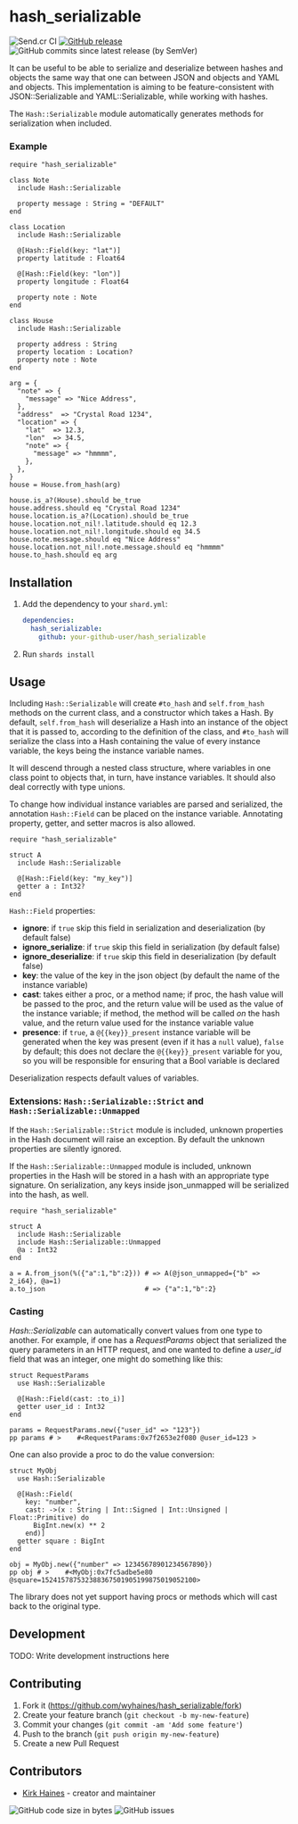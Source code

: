 # hash_serializable

![Send.cr CI](https://img.shields.io/github/workflow/status/wyhaines/hash_serializable.cr/hash_serializable%20CI?style=for-the-badge&logo=GitHub)
[![GitHub release](https://img.shields.io/github/release/wyhaines/hash_sedrializable.cr.svg?style=for-the-badge)](https://github.com/wyhaines/hash_serializable.cr/releases)
![GitHub commits since latest release (by SemVer)](https://img.shields.io/github/commits-since/wyhaines/hash_serializable.cr/latest?style=for-the-badge)

It can be useful to be able to serialize and deserialize between hashes
and objects the same way that one can between JSON and objects and YAML
and objects. This implementation is aiming to be feature-consistent with
JSON::Serializable and YAML::Serializable, while working with hashes.

The `Hash::Serializable` module automatically generates methods for serialization when included.

### Example

```crystal
require "hash_serializable"

class Note
  include Hash::Serializable

  property message : String = "DEFAULT"
end

class Location
  include Hash::Serializable

  @[Hash::Field(key: "lat")]
  property latitude : Float64

  @[Hash::Field(key: "lon")]
  property longitude : Float64

  property note : Note
end

class House
  include Hash::Serializable

  property address : String
  property location : Location?
  property note : Note
end

arg = {
  "note" => {
    "message" => "Nice Address",
  },
  "address"  => "Crystal Road 1234",
  "location" => {
    "lat"  => 12.3,
    "lon"  => 34.5,
    "note" => {
      "message" => "hmmmm",
    },
  },
}
house = House.from_hash(arg)

house.is_a?(House).should be_true
house.address.should eq "Crystal Road 1234"
house.location.is_a?(Location).should be_true
house.location.not_nil!.latitude.should eq 12.3
house.location.not_nil!.longitude.should eq 34.5
house.note.message.should eq "Nice Address"
house.location.not_nil!.note.message.should eq "hmmmm"
house.to_hash.should eq arg
```

## Installation

1. Add the dependency to your `shard.yml`:

   ```yaml
   dependencies:
     hash_serializable:
       github: your-github-user/hash_serializable
   ```

2. Run `shards install`

## Usage

Including `Hash::Serializable` will create `#to_hash` and `self.from_hash` methods
on the current class, and a constructor which takes a Hash. By default, `self.from_hash`
will deserialize a Hash into an instance of the object that it is passed to, according
to the definition of the class, and `#to_hash` will serialize the class into a Hash
containing the value of every instance variable, the keys being the instance variable
names.

It will descend through a nested class structure, where variables in one class
point to objects that, in turn, have instance variables. It should also deal correctly
with type unions.

To change how individual instance variables are parsed and serialized, the annotation
`Hash::Field` can be placed on the instance variable. Annotating property, getter, and
setter macros is also allowed.

```
require "hash_serializable"

struct A
  include Hash::Serializable

  @[Hash::Field(key: "my_key")]
  getter a : Int32?
end
```

`Hash::Field` properties:
* **ignore**: if `true` skip this field in serialization and deserialization (by default false)
* **ignore_serialize**: if `true` skip this field in serialization (by default false)
* **ignore_deserialize**: if `true` skip this field in deserialization (by default false)
* **key**: the value of the key in the json object (by default the name of the instance variable)
* **cast**: takes either a proc, or a method name; if proc, the hash value will be passed to the proc, and the return value will be used as the value of the instance variable; if method, the method will be called *on* the hash value, and the return value used for the instance variable value
* **presence**: if `true`, a `@{{key}}_present` instance variable will be generated when the key was present (even if it has a `null` value), `false` by default; this does not declare the `@{{key}}_present` variable for you, so you will be responsible for ensuring that a Bool variable is declared

Deserialization respects default values of variables.

### Extensions: `Hash::Serializable::Strict` and `Hash::Serializable::Unmapped`

If the `Hash::Serializable::Strict` module is included, unknown properties in the Hash
document will raise an exception. By default the unknown properties are silently ignored.

If the `Hash::Serializable::Unmapped` module is included, unknown properties in the Hash
will be stored in a hash with an appropriate type signature. On serialization, any keys inside json_unmapped
will be serialized into the hash, as well.

```
require "hash_serializable"

struct A
  include Hash::Serializable
  include Hash::Serializable::Unmapped
  @a : Int32
end

a = A.from_json(%({"a":1,"b":2})) # => A(@json_unmapped={"b" => 2_i64}, @a=1)
a.to_json                         # => {"a":1,"b":2}
```

### Casting

*Hash::Serializable* can automatically convert values from one type to another. For example, if one has a *RequestParams* object that serialized the query parameters in an HTTP request, and one wanted to define a *user_id* field that was an integer, one might do something like this:

```crystal
struct RequestParams
  use Hash::Serializable

  @[Hash::Field(cast: :to_i)]
  getter user_id : Int32
end

params = RequestParams.new({"user_id" => "123"})
pp params # >    #<RequestParams:0x7f2653e2f080 @user_id=123 >
```

One can also provide a proc to do the value conversion:

```crystal
struct MyObj
  use Hash::Serializable

  @[Hash::Field(
    key: "number",
    cast: ->(x : String | Int::Signed | Int::Unsigned | Float::Primitive) do
      BigInt.new(x) ** 2
    end)]
  getter square : BigInt
end

obj = MyObj.new({"number" => 12345678901234567890})
pp obj # >    #<MyObj:0x7fc5adbe5e80 @square=152415787532388367501905199875019052100>
```

The library does not yet support having procs or methods which will cast back to the original type.

## Development

TODO: Write development instructions here

## Contributing

1. Fork it (<https://github.com/wyhaines/hash_serializable/fork>)
2. Create your feature branch (`git checkout -b my-new-feature`)
3. Commit your changes (`git commit -am 'Add some feature'`)
4. Push to the branch (`git push origin my-new-feature`)
5. Create a new Pull Request

## Contributors

- [Kirk Haines](https://github.com/wyhaines) - creator and maintainer

![GitHub code size in bytes](https://img.shields.io/github/languages/code-size/wyhaines/hash_serializable.cr?style=for-the-badge)
![GitHub issues](https://img.shields.io/github/issues/wyhaines/hash_serializable.cr?style=for-the-badge)